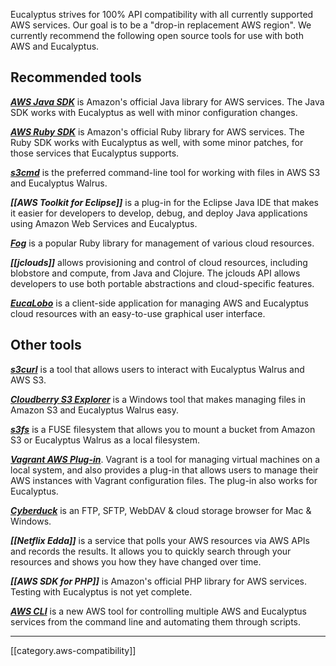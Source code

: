 Eucalyptus strives for 100% API compatibility with all currently supported AWS services. Our goal is to be a "drop-in replacement AWS region".  We currently recommend the following open source tools for use with both AWS and Eucalyptus.

## Recommended tools

_**[AWS Java SDK](https://github.com/eucalyptus/eucalyptus/wiki/HOWTO-Use-AWS-Java-SDK-with-Eucalyptus)**_ is Amazon's official Java library for AWS services.  The Java SDK works with Eucalyptus as well with minor configuration changes. 

**_[AWS Ruby SDK](https://github.com/eucalyptus/eucalyptus/wiki/HOWTO-Use-AWS-Ruby-SDK-with-Eucalyptus)_** is Amazon's official Ruby library for AWS services. The Ruby SDK works with Eucalyptus as well, with some minor patches, for those services that Eucalyptus supports. 

**_[s3cmd](https://github.com/eucalyptus/eucalyptus/wiki/HowTo-use-s3cmd-with-Eucalyptus)_** is the preferred command-line tool for working with files in AWS S3 and Eucalyptus Walrus.

**_[[AWS Toolkit for Eclipse]]_** is a plug-in for the Eclipse Java IDE that makes it easier for developers to develop, debug, and deploy Java applications using Amazon Web Services and Eucalyptus.

**_[Fog](https://github.com/eucalyptus/eucalyptus/wiki/HOWTO-Use-Fog-with-Eucalyptus)_** is a popular Ruby library for management of various cloud resources.

**_[[jclouds]]_** allows provisioning and control of cloud resources, including blobstore and compute, from Java and Clojure. The jclouds API allows developers to use both portable abstractions and cloud-specific features.

**_[EucaLobo](http://testingclouds.wordpress.com/2013/06/18/getting-started-with-eucalobo/)_** is a client-side application for managing AWS and Eucalyptus cloud resources with an easy-to-use graphical user interface.

## Other tools

**_[s3curl](http://www.eucalyptus.com/eucalyptus-cloud/tools/s3curl)_** is a tool that allows users to interact with Eucalyptus Walrus and AWS S3.

**_[Cloudberry S3 Explorer](http://www.cloudberrylab.com/)_** is a Windows tool that makes managing files in Amazon S3 and Eucalyptus Walrus easy.

**_[s3fs](http://code.google.com/p/s3fs/)_** is a FUSE filesystem that allows you to mount a bucket from Amazon S3 or Eucalyptus Walrus as a local filesystem.

**_[Vagrant AWS Plug-in](https://github.com/mitchellh/vagrant-aws)_**.  Vagrant is a tool for managing virtual machines on a local system, and also provides a plug-in that allows users to manage their AWS instances with Vagrant configuration files.  The plug-in also works for Eucalyptus.

**_[Cyberduck](http://cyberduck.ch/)_** is an FTP, SFTP, WebDAV & cloud storage browser for Mac & Windows.

**_[[Netflix Edda]]_** is a service that polls your AWS resources via AWS APIs and records the results. It allows you to quickly search through your resources and shows you how they have changed over time.

**_[[AWS SDK for PHP]]_** is Amazon's official PHP library for AWS services. Testing with Eucalyptus is not yet complete.

**_[AWS CLI](https://github.com/eucalyptus/eucalyptus/wiki/AWS-CLI)_** is a new AWS tool for controlling multiple AWS and Eucalyptus services from the command line and automating them through scripts.

*****

[[category.aws-compatibility]]